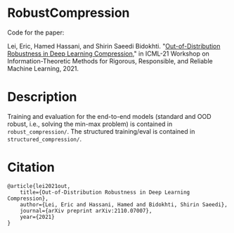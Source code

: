 # RobustCompression
Code for the paper:

Lei, Eric, Hamed Hassani, and Shirin Saeedi Bidokhti. "[Out-of-Distribution Robustness in Deep Learning Compression,](https://arxiv.org/abs/2110.07007)" in ICML-21 Workshop on Information-Theoretic Methods for Rigorous, Responsible, and Reliable Machine Learning, 2021.

# Description
Training and evaluation for the end-to-end models (standard and OOD robust, i.e., solving the min-max problem) is contained in `robust_compression/`. The structured training/eval is contained in `structured_compression/`. 



# Citation

    @article{lei2021out,
        title={Out-of-Distribution Robustness in Deep Learning Compression},
        author={Lei, Eric and Hassani, Hamed and Bidokhti, Shirin Saeedi},
        journal={arXiv preprint arXiv:2110.07007},
        year={2021}
    }
